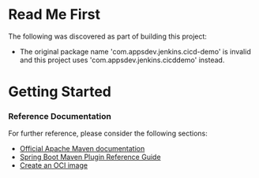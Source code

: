 # Read Me First
The following was discovered as part of building this project:

* The original package name 'com.appsdev.jenkins.cicd-demo' is invalid and this project uses 'com.appsdev.jenkins.cicddemo' instead.

# Getting Started

### Reference Documentation
For further reference, please consider the following sections:

* [Official Apache Maven documentation](https://maven.apache.org/guides/index.html)
* [Spring Boot Maven Plugin Reference Guide](https://docs.spring.io/spring-boot/docs/2.5.0/maven-plugin/reference/html/)
* [Create an OCI image](https://docs.spring.io/spring-boot/docs/2.5.0/maven-plugin/reference/html/#build-image)


